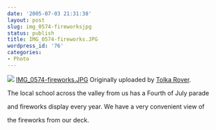 ```yaml
---
date: '2005-07-03 21:31:38'
layout: post
slug: img_0574-fireworksjpg
status: publish
title: IMG_0574-fireworks.JPG
wordpress_id: '76'
categories:
- Photo
---
```


[![](http://photos19.flickr.com/23543487_8972cf55f1_m.jpg)](http://www.flickr.com/photos/eob/23543487/)
   [IMG_0574-fireworks.JPG](http://www.flickr.com/photos/eob/23543487/)
  Originally uploaded by [Tolka Rover](http://www.flickr.com/people/eob/).

The local school across the valley from us has a Fourth of July parade

and fireworks display every year.  We have a very convenient view of

the fireworks from our deck.


